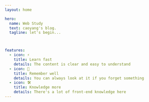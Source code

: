 ```yaml
---
layout: home

hero:
  name: Web Study
  text: caoyang's blog.
  tagline: let's begin...



features:
  - icon: ⚡️
    title: Learn fast
    details: The content is clear and easy to understand
  - icon: 🖖
    title: Remember well
    details: You can always look at it if you forget something
  - icon: 🛠️
    title: Knowledge more
    details: There's a lot of front-end knowledge here
---
```

